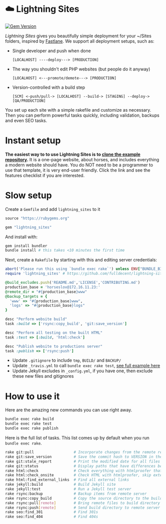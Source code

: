 # :cloud: Lightning Sites
[![Gem Version](https://badge.fury.io/rb/lightning-sites.svg)](http://badge.fury.io/rb/lightning-sites)

*Lightning Sites* gives you beautifully simple deployment for your ~/Sites folders, inspired by [Fastlane](https://fastlane.tools/). We support all deployment setups, such as:

 * Single developer and push when done

    ```
    [LOCALHOST] ----deploy---> [PRODUCTION]
    ```

 * The way you shouldn't edit PHP websites (but people do it anyway)

    ```
    [LOCALHOST] <---promote/demote---> [PRODUCTION]
    ```

 * Version-controlled with a build step

    ```
    [SCM] <-push/pull-> [LOCALHOST] --build-> [STAGING] --deploy-> [QA/PRODUCTION]
    ```

You set up each site with a simple rakefile and customize as necessary. Then you can perform powerful tasks quickly, including validation, backups and even SEO tasks.


# Instant setup

**The easiest way to to use Lightning Sites is to [clone the example repository](https://github.com/fulldecent/html-website-template).** It is a one-page website, about horses, and includes everything a modern website should have. You do NOT need to be a programmer to use that template, it is very end-user friendly. Click the link and see the features checklist if you are interested.

# Slow setup

Create a `Gemfile` and add `lightning_sites` to it

```ruby
source "https://rubygems.org"

gem "lightning_sites"
```

And install with:

```sh
gem install bundler
bundle install # this takes <10 minutes the first time
```

Next, create a `Rakefile` by starting with this and editing server credentials:

```ruby
abort('Please run this using `bundle exec rake`') unless ENV["BUNDLE_BIN_PATH"]
require 'lightning_sites' # https://github.com/fulldecent/lightning-sites

@build_excludes.push('README.md','LICENSE','CONTRIBUTING.md')
production_base = 'horseslov@172.16.11.23:'
@remote_dir = "#{production_base}www"
@backup_targets = {
  'www' => "#{production_base}www",
  'logs' => "#{production_base}logs"
}

desc "Perform website build"
task :build => ['rsync:copy_build', 'git:save_version']

desc "Perform all testing on the built HTML"
task :test => [:build, 'html:check']

desc "Publish website to productions server"
task :publish => ['rsync:push']
```

* Update `.gitignore` to include `tmp`, `BUILD/` and `BACKUP/`
* Update `_travis.yml` to call `bundle exec rake test`, [see full example here](https://github.com/fulldecent/html-website-template/blob/master/.travis.yml)
* Update Jekyll excludes in `_config.yml`, if you have one, then exclude these new files and gitignores

# How to use it

Here are the amazing new commands you can use right away.

```bash
bundle exec rake build
bundle exec rake test
bundle exec rake publish
```

Here is the full list of tasks. This list comes up by default when you run `bundle exec rake`.

```bash
rake git:pull                  # Incorporate changes from the remote repository into the current branch
rake git:save_version          # Save the commit hash to VERSION in the build directory
rake git:stale_report          # Print the modified date for all files under source control
rake git:status                # Display paths that have differences between the index file and the current HEAD commit
rake html:check                # Check everything with htmlproofer that is reasonable to check
rake html:check_onsite         # Check HTML with htmlproofer, skip external links
rake html:find_external_links  # Find all external links
rake jekyll:build              # Build Jekyll site
rake jekyll:test               # Run a Jekyll test server
rake rsync:backup              # Backup items from remote server
rake rsync:copy_build          # Copy the source directory to the build directory, excluding some files
rake rsync:pull[remote]        # Bring remote files to build directory (use rsync-style paths)
rake rsync:push[remote]        # Send build directory to remote server (use rsync-style paths)
rake seo:find_301              # Find 301s
rake seo:find_404              # Find 404s
```
